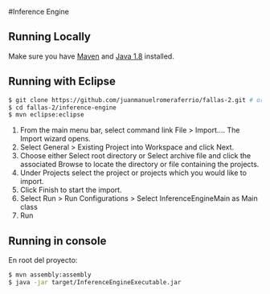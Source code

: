 #Inference Engine

## Running Locally

Make sure you have [Maven](https://maven.apache.org/) and [Java 1.8](http://www.oracle.com/technetwork/java/javase/downloads/jdk8-downloads-2133151.html) installed.

## Running with Eclipse

```sh
$ git clone https://github.com/juanmanuelromeraferrio/fallas-2.git # or clone your own fork
$ cd fallas-2/inference-engine
$ mvn eclipse:eclipse
```

1. From the main menu bar, select  command link File > Import.... The Import wizard opens.
2. Select General > Existing Project into Workspace and click Next.
3. Choose either Select root directory or Select archive file and click the associated Browse to locate the directory or file containing the projects.
4. Under Projects select the project or projects which you would like to import.
5. Click Finish to start the import.
6. Select Run > Run Configurations > Select InferenceEngineMain as Main class
7. Run

## Running in console

En root del proyecto: 

```sh
$ mvn assembly:assembly
$ java -jar target/InferenceEngineExecutable.jar
```

